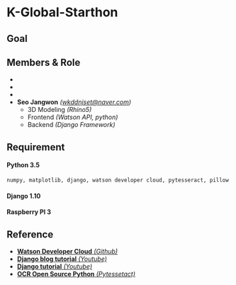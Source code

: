 
# K-Global-Starthon



## Goal


## Members & Role
- 
- 
- 
- **Seo Jangwon** *(wkddnjset@naver.com)*
  - 3D Modeling *(Rhino5)*
  - Frontend *(Watson API, python)*
  - Backend *(Django Framework)*
  
## Requirement
#### Python 3.5
    numpy, matplotlib, django, watson developer cloud, pytesseract, pillow
 
#### Django 1.10

#### Raspberry PI 3

<i class="fa fa-github" aria-hidden="true"></i>

## Reference 
- [**Watson Developer Cloud** *(Github)*](https://github.com/wkddnjset/python-sdk)
- [**Django blog tutorial** *(Youtube)*](https://www.youtube.com/watch?v=XMu0T6L2KRQ&list=PLEsfXFp6DpzTOcOVdZF-th7BS_GYGguAS)
- [**Django tutorial** *(Youtube)*](https://www.youtube.com/watch?v=yDv5FIAeyoY&list=PLEsfXFp6DpzRHiyW04co1y-CjDM1Y1sIS)
- [**OCR Open Source Python** *(Pytessetact)*](https://pypi.python.org/pypi/pytesseract)


